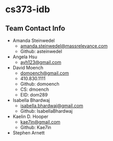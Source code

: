 cs373-idb
=========

## Team Contact Info
* Amanda Steinwedel
  - amanda.steinwedel@massrelevance.com
  - Github: asteinwedel
* Angela Hsu
  - ayh123@gmail.com
* David Moench
  - domoench@gmail.com
  - 410.830.1111
  - Github: domoench
  - CS: dmoench
  - EID: dom289
* Isabella Bhardwaj
  - isabella.bhardwaj@gmail.com
  - Github: IsabellaBhardwaj
* Kaelin D. Hooper
  - kae7in@gmail.com
  - Github: Kae7in
* Stephen Arnett
